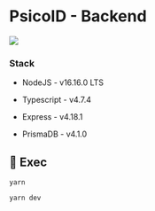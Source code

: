 # PsicoID - Backend

<img  src="https://digital-inspires-public.s3.amazonaws.com/images/stack.png">

### Stack

-   NodeJS - v16.16.0 LTS

-   Typescript - v4.7.4

-   Express - v4.18.1

-   PrismaDB - v4.1.0

## 🚀 Exec

```
yarn
```

```
yarn dev
```
